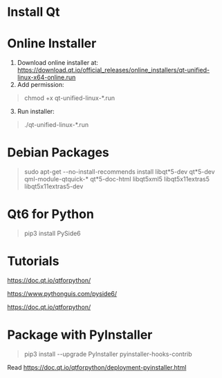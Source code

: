 # Install Qt

# Online Installer

1. Download online installer at: https://download.qt.io/official_releases/online_installers/qt-unified-linux-x64-online.run
2. Add permission:
> chmod +x qt-unified-linux-*.run
3. Run installer:
> ./qt-unified-linux-*.run

# Debian Packages

> sudo apt-get --no-install-recommends install libqt\*5-dev qt\*5-dev qml-module-qtquick-* qt*5-doc-html libqt5xml5 libqt5x11extras5 libqt5x11extras5-dev

# Qt6 for Python

> pip3 install PySide6

# Tutorials

https://doc.qt.io/qtforpython/

https://www.pythonguis.com/pyside6/

https://doc.qt.io/qtforpython/

# Package with PyInstaller

> pip3 install --upgrade PyInstaller pyinstaller-hooks-contrib

Read https://doc.qt.io/qtforpython/deployment-pyinstaller.html
